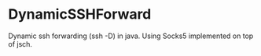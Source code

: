 # DynamicSSHForward

Dynamic ssh forwarding (ssh -D) in java.
Using Socks5 implemented on top of jsch.
